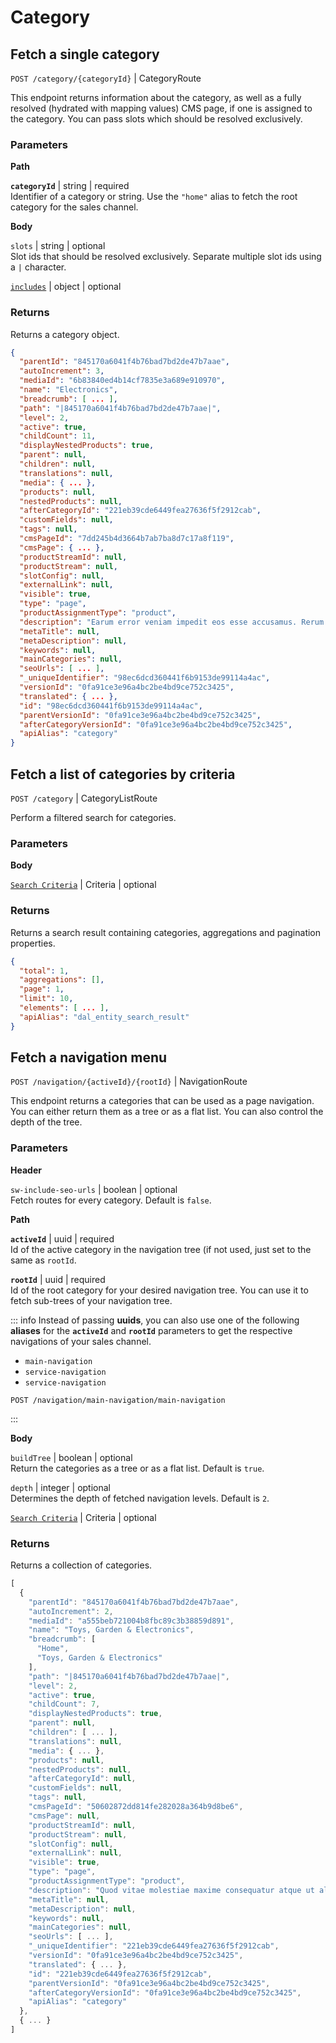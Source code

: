 # Category

## Fetch a single category

`POST /category/{categoryId}` \| CategoryRoute

This endpoint returns information about the category, as well as a fully resolved \(hydrated with mapping values\) CMS page, if one is assigned to the category. You can pass slots which should be resolved exclusively.

### Parameters

**Path**

**`categoryId`** \| string \| required  
Identifier of a category or string. Use the `"home"` alias to fetch the root category for the sales channel.

**Body**

`slots` \| string \| optional  
Slot ids that should be resolved exclusively. Separate multiple slot ids using a `|` character.

[`includes`](../../../../guides/integrations-api/general-concepts/search-criteria.md#includes-apialias) \| object \| optional

### Returns

Returns a category object.

<Tabs>
<Tab title="200 OK">

```json
{
  "parentId": "845170a6041f4b76bad7bd2de47b7aae",
  "autoIncrement": 3,
  "mediaId": "6b83840ed4b14cf7835e3a689e910970",
  "name": "Electronics",
  "breadcrumb": [ ... ],
  "path": "|845170a6041f4b76bad7bd2de47b7aae|",
  "level": 2,
  "active": true,
  "childCount": 11,
  "displayNestedProducts": true,
  "parent": null,
  "children": null,
  "translations": null,
  "media": { ... },
  "products": null,
  "nestedProducts": null,
  "afterCategoryId": "221eb39cde6449fea27636f5f2912cab",
  "customFields": null,
  "tags": null,
  "cmsPageId": "7dd245b4d3664b7ab7ba8d7c17a8f119",
  "cmsPage": { ... },
  "productStreamId": null,
  "productStream": null,
  "slotConfig": null,
  "externalLink": null,
  "visible": true,
  "type": "page",
  "productAssignmentType": "product",
  "description": "Earum error veniam impedit eos esse accusamus. Rerum ut quia sint est fugiat voluptate sit. Et qui voluptas deleniti voluptas adipisci pariatur.",
  "metaTitle": null,
  "metaDescription": null,
  "keywords": null,
  "mainCategories": null,
  "seoUrls": [ ... ],
  "_uniqueIdentifier": "98ec6dcd360441f6b9153de99114a4ac",
  "versionId": "0fa91ce3e96a4bc2be4bd9ce752c3425",
  "translated": { ... },
  "id": "98ec6dcd360441f6b9153de99114a4ac",
  "parentVersionId": "0fa91ce3e96a4bc2be4bd9ce752c3425",
  "afterCategoryVersionId": "0fa91ce3e96a4bc2be4bd9ce752c3425",
  "apiAlias": "category"
}
```
</Tab>
</Tabs>

## Fetch a list of categories by criteria

`POST /category` \| CategoryListRoute

Perform a filtered search for categories.

### Parameters

**Body**

[`Search Criteria`](../../../../guides/integrations-api/general-concepts/search-criteria.md) \| Criteria \| optional

### Returns

Returns a search result containing categories, aggregations and pagination properties.

<Tabs>
<Tab title="200 OK">

```json
{
  "total": 1,
  "aggregations": [],
  "page": 1,
  "limit": 10,
  "elements": [ ... ],
  "apiAlias": "dal_entity_search_result"
}
```
</Tab>
</Tabs>

## Fetch a navigation menu

`POST /navigation/{activeId}/{rootId}` \| NavigationRoute

This endpoint returns a categories that can be used as a page navigation. You can either return them as a tree or as a flat list. You can also control the depth of the tree.

### Parameters

**Header**

`sw-include-seo-urls` \| boolean \| optional  
Fetch routes for every category. Default is `false`.

**Path**

**`activeId`** \| uuid \| required  
Id of the active category in the navigation tree \(if not used, just set to the same as `rootId`.

**`rootId`** \| uuid \| required  
Id of the root category for your desired navigation tree. You can use it to fetch sub-trees of your navigation tree.

::: info
Instead of passing **uuids**, you can also use one of the following **aliases** for the **`activeId`** and **`rootId`** parameters to get the respective navigations of your sales channel.

* `main-navigation`
* `service-navigation`
* `service-navigation`

```text
POST /navigation/main-navigation/main-navigation
```
:::

**Body**

`buildTree` \| boolean \| optional  
Return the categories as a tree or as a flat list. Default is `true`.

`depth` \| integer \| optional  
Determines the depth of fetched navigation levels. Default is `2`.

[`Search Criteria`](../../../../guides/integrations-api/general-concepts/search-criteria.md) \| Criteria \| optional

### Returns

Returns a collection of categories.

<Tabs>
<Tab title="200 OK">

```javascript
[
  {
    "parentId": "845170a6041f4b76bad7bd2de47b7aae",
    "autoIncrement": 2,
    "mediaId": "a555beb721004b8fbc89c3b38859d891",
    "name": "Toys, Garden & Electronics",
    "breadcrumb": [
      "Home",
      "Toys, Garden & Electronics"
    ],
    "path": "|845170a6041f4b76bad7bd2de47b7aae|",
    "level": 2,
    "active": true,
    "childCount": 7,
    "displayNestedProducts": true,
    "parent": null,
    "children": [ ... ],
    "translations": null,
    "media": { ... },
    "products": null,
    "nestedProducts": null,
    "afterCategoryId": null,
    "customFields": null,
    "tags": null,
    "cmsPageId": "50602872dd814fe282028a364b9d8be6",
    "cmsPage": null,
    "productStreamId": null,
    "productStream": null,
    "slotConfig": null,
    "externalLink": null,
    "visible": true,
    "type": "page",
    "productAssignmentType": "product",
    "description": "Quod vitae molestiae maxime consequatur atque ut alias. Debitis similique illo ratione facere provident cum. Dolor velit aspernatur facere consectetur vero quis dolores.",
    "metaTitle": null,
    "metaDescription": null,
    "keywords": null,
    "mainCategories": null,
    "seoUrls": [ ... ],
    "_uniqueIdentifier": "221eb39cde6449fea27636f5f2912cab",
    "versionId": "0fa91ce3e96a4bc2be4bd9ce752c3425",
    "translated": { ... },
    "id": "221eb39cde6449fea27636f5f2912cab",
    "parentVersionId": "0fa91ce3e96a4bc2be4bd9ce752c3425",
    "afterCategoryVersionId": "0fa91ce3e96a4bc2be4bd9ce752c3425",
    "apiAlias": "category"
  },
  { ... }
]
```
</Tab>
</Tabs>
